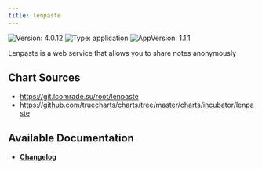 ```yaml
---
title: lenpaste
---
```


![Version: 4.0.12](https://img.shields.io/badge/Version-4.0.12-informational?style=flat-square) ![Type: application](https://img.shields.io/badge/Type-application-informational?style=flat-square) ![AppVersion: 1.1.1](https://img.shields.io/badge/AppVersion-1.1.1-informational?style=flat-square)

Lenpaste is a web service that allows you to share notes anonymously

## Chart Sources

- https://git.lcomrade.su/root/lenpaste
- https://github.com/truecharts/charts/tree/master/charts/incubator/lenpaste

## Available Documentation

- [**Changelog**](./CHANGELOG.md)
